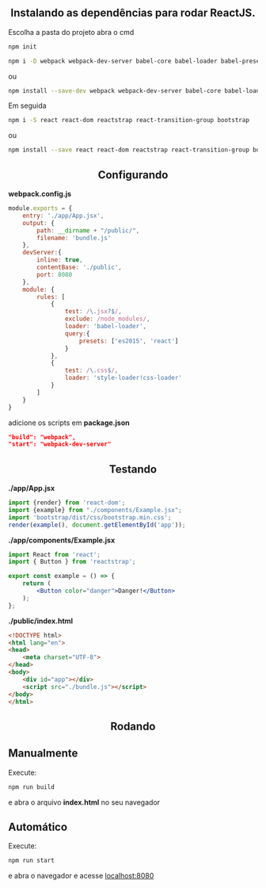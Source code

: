 <h2 align="center">Instalando as dependências para rodar ReactJS.</h2>

Escolha a pasta do projeto abra o cmd
```bash
npm init
```

```bash
npm i -D webpack webpack-dev-server babel-core babel-loader babel-preset-env babel-preset-react css-loader style-loader bootstrap webpack-cli
```
ou 

```bash
npm install --save-dev webpack webpack-dev-server babel-core babel-loader babel-preset-env babel-preset-react css-loader style-loader webpack-cli
```
Em seguida

```bash
npm i -S react react-dom reactstrap react-transition-group bootstrap
```
ou

```bash
npm install --save react react-dom reactstrap react-transition-group bootstrap
```

<h2 align="center">Configurando</h2>

**webpack.config.js**
```js
module.exports = {
    entry: './app/App.jsx',
    output: {
        path: __dirname + "/public/",
        filename: 'bundle.js'
    },
    devServer:{
        inline: true,
        contentBase: './public',
        port: 8080
    },
    module: {
        rules: [
            {
                test: /\.jsx?$/,
                exclude: /node_modules/,
                loader: 'babel-loader',
                query:{
                    presets: ['es2015', 'react']
                }
            },
            {
                test: /\.css$/,
                loader: 'style-loader!css-loader'
            }
        ]
    }
}
```

adicione os scripts em **package.json**
```json
"build": "webpack",
"start": "webpack-dev-server"
```

<h2 align="center">Testando</h2>

**./app/App.jsx**
```jsx
import {render} from 'react-dom';
import {example} from "./components/Example.jsx";
import 'bootstrap/dist/css/bootstrap.min.css';
render(example(), document.getElementById('app'));
```

**./app/components/Example.jsx**
```jsx
import React from 'react';
import { Button } from 'reactstrap';

export const example = () => {
    return (
        <Button color="danger">Danger!</Button>
    );
};
```

**./public/index.html**
```HTML
<!DOCTYPE html>
<html lang="en">
<head>
    <meta charset="UTF-8">
</head>
<body>
    <div id="app"></div>
    <script src="./bundle.js"></script>
</body>
</html>
```

<h2 align="center">Rodando</h2>

## Manualmente

Execute:

```bash
npm run build
```
e abra o arquivo **index.html** no seu navegador

## Automático

Execute:

```bash
npm run start
```
e abra o navegador e acesse [localhost:8080](http://localhost:8080)



